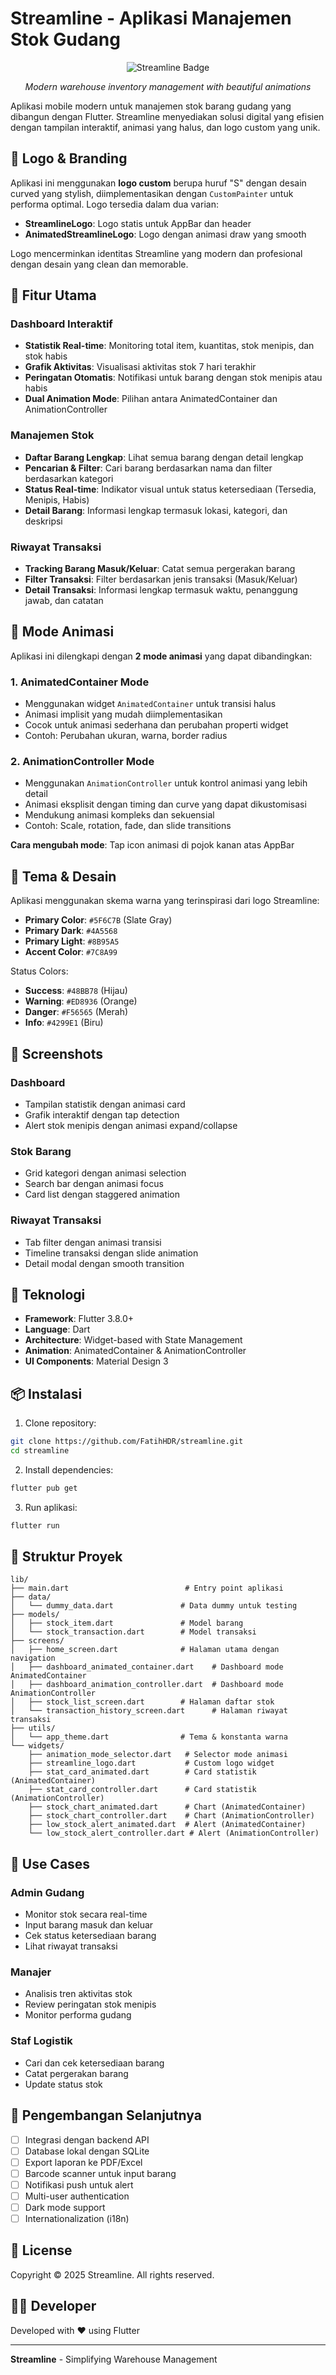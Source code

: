 # Streamline - Aplikasi Manajemen Stok Gudang

<div align="center">
  <img src="https://img.shields.io/badge/Streamline-Warehouse%20Management-5F6C7B?style=for-the-badge" alt="Streamline Badge"/>
  <br/>
  <p><i>Modern warehouse inventory management with beautiful animations</i></p>
</div>

Aplikasi mobile modern untuk manajemen stok barang gudang yang dibangun dengan Flutter. Streamline menyediakan solusi digital yang efisien dengan tampilan interaktif, animasi yang halus, dan logo custom yang unik.

## 🎨 Logo & Branding

Aplikasi ini menggunakan **logo custom** berupa huruf "S" dengan desain curved yang stylish, diimplementasikan dengan `CustomPainter` untuk performa optimal. Logo tersedia dalam dua varian:

- **StreamlineLogo**: Logo statis untuk AppBar dan header
- **AnimatedStreamlineLogo**: Logo dengan animasi draw yang smooth

Logo mencerminkan identitas Streamline yang modern dan profesional dengan desain yang clean dan memorable.

## 🎯 Fitur Utama

### Dashboard Interaktif
- **Statistik Real-time**: Monitoring total item, kuantitas, stok menipis, dan stok habis
- **Grafik Aktivitas**: Visualisasi aktivitas stok 7 hari terakhir
- **Peringatan Otomatis**: Notifikasi untuk barang dengan stok menipis atau habis
- **Dual Animation Mode**: Pilihan antara AnimatedContainer dan AnimationController

### Manajemen Stok
- **Daftar Barang Lengkap**: Lihat semua barang dengan detail lengkap
- **Pencarian & Filter**: Cari barang berdasarkan nama dan filter berdasarkan kategori
- **Status Real-time**: Indikator visual untuk status ketersediaan (Tersedia, Menipis, Habis)
- **Detail Barang**: Informasi lengkap termasuk lokasi, kategori, dan deskripsi

### Riwayat Transaksi
- **Tracking Barang Masuk/Keluar**: Catat semua pergerakan barang
- **Filter Transaksi**: Filter berdasarkan jenis transaksi (Masuk/Keluar)
- **Detail Transaksi**: Informasi lengkap termasuk waktu, penanggung jawab, dan catatan

## 🎨 Mode Animasi

Aplikasi ini dilengkapi dengan **2 mode animasi** yang dapat dibandingkan:

### 1. AnimatedContainer Mode
- Menggunakan widget `AnimatedContainer` untuk transisi halus
- Animasi implisit yang mudah diimplementasikan
- Cocok untuk animasi sederhana dan perubahan properti widget
- Contoh: Perubahan ukuran, warna, border radius

### 2. AnimationController Mode
- Menggunakan `AnimationController` untuk kontrol animasi yang lebih detail
- Animasi eksplisit dengan timing dan curve yang dapat dikustomisasi
- Mendukung animasi kompleks dan sekuensial
- Contoh: Scale, rotation, fade, dan slide transitions

**Cara mengubah mode**: Tap icon animasi di pojok kanan atas AppBar

## 🎨 Tema & Desain

Aplikasi menggunakan skema warna yang terinspirasi dari logo Streamline:

- **Primary Color**: `#5F6C7B` (Slate Gray)
- **Primary Dark**: `#4A5568`
- **Primary Light**: `#8B95A5`
- **Accent Color**: `#7C8A99`

Status Colors:
- **Success**: `#48BB78` (Hijau)
- **Warning**: `#ED8936` (Orange)
- **Danger**: `#F56565` (Merah)
- **Info**: `#4299E1` (Biru)

## 📱 Screenshots

### Dashboard
- Tampilan statistik dengan animasi card
- Grafik interaktif dengan tap detection
- Alert stok menipis dengan animasi expand/collapse

### Stok Barang
- Grid kategori dengan animasi selection
- Search bar dengan animasi focus
- Card list dengan staggered animation

### Riwayat Transaksi
- Tab filter dengan animasi transisi
- Timeline transaksi dengan slide animation
- Detail modal dengan smooth transition

## 🚀 Teknologi

- **Framework**: Flutter 3.8.0+
- **Language**: Dart
- **Architecture**: Widget-based with State Management
- **Animation**: AnimatedContainer & AnimationController
- **UI Components**: Material Design 3

## 📦 Instalasi

1. Clone repository:
```bash
git clone https://github.com/FatihHDR/streamline.git
cd streamline
```

2. Install dependencies:
```bash
flutter pub get
```

3. Run aplikasi:
```bash
flutter run
```

## 📁 Struktur Proyek

```
lib/
├── main.dart                          # Entry point aplikasi
├── data/
│   └── dummy_data.dart               # Data dummy untuk testing
├── models/
│   ├── stock_item.dart               # Model barang
│   └── stock_transaction.dart        # Model transaksi
├── screens/
│   ├── home_screen.dart              # Halaman utama dengan navigation
│   ├── dashboard_animated_container.dart    # Dashboard mode AnimatedContainer
│   ├── dashboard_animation_controller.dart  # Dashboard mode AnimationController
│   ├── stock_list_screen.dart        # Halaman daftar stok
│   └── transaction_history_screen.dart      # Halaman riwayat transaksi
├── utils/
│   └── app_theme.dart                # Tema & konstanta warna
└── widgets/
    ├── animation_mode_selector.dart   # Selector mode animasi
    ├── streamline_logo.dart           # Custom logo widget
    ├── stat_card_animated.dart        # Card statistik (AnimatedContainer)
    ├── stat_card_controller.dart      # Card statistik (AnimationController)
    ├── stock_chart_animated.dart      # Chart (AnimatedContainer)
    ├── stock_chart_controller.dart    # Chart (AnimationController)
    ├── low_stock_alert_animated.dart  # Alert (AnimatedContainer)
    └── low_stock_alert_controller.dart # Alert (AnimationController)
```

## 🎯 Use Cases

### Admin Gudang
- Monitor stok secara real-time
- Input barang masuk dan keluar
- Cek status ketersediaan barang
- Lihat riwayat transaksi

### Manajer
- Analisis tren aktivitas stok
- Review peringatan stok menipis
- Monitor performa gudang

### Staf Logistik
- Cari dan cek ketersediaan barang
- Catat pergerakan barang
- Update status stok

## 🔧 Pengembangan Selanjutnya

- [ ] Integrasi dengan backend API
- [ ] Database lokal dengan SQLite
- [ ] Export laporan ke PDF/Excel
- [ ] Barcode scanner untuk input barang
- [ ] Notifikasi push untuk alert
- [ ] Multi-user authentication
- [ ] Dark mode support
- [ ] Internationalization (i18n)

## 📄 License

Copyright © 2025 Streamline. All rights reserved.

## 👨‍💻 Developer

Developed with ❤️ using Flutter

---

**Streamline** - Simplifying Warehouse Management
